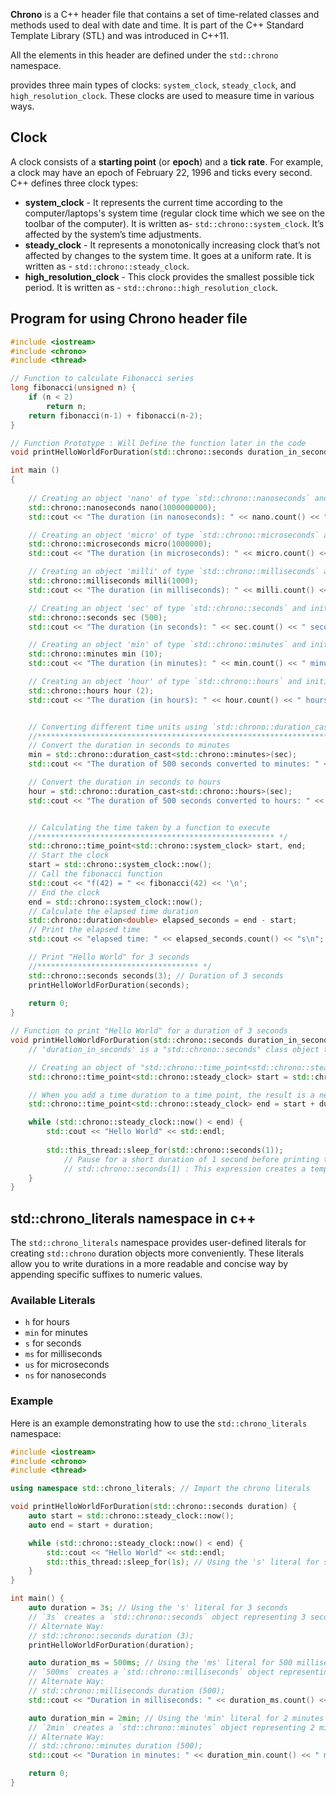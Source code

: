 **Chrono** is a C++ header file that contains a set of time-related classes and methods used to deal with date and time. It is part of the C++ Standard Template Library (STL) and was introduced in C++11.

All the elements in this header are defined under the `std::chrono` namespace.

**<chrono>** provides three main types of clocks: `system_clock`, `steady_clock`, and `high_resolution_clock`. These clocks are used to measure time in various ways.

## Clock

A clock consists of a **starting point** (or **epoch**) and a **tick rate**. For example, a clock may have an epoch of February 22, 1996 and ticks every second. C++ defines three clock types:

- **system_clock** - It represents the current time according to the computer/laptops's system time (regular clock time which we see on the toolbar of the computer). It is written as- `std::chrono::system_clock`. It’s affected by the system’s time adjustments.
- **steady_clock** - It represents a monotonically increasing clock that’s not affected by changes to the system time. It goes at a uniform rate. It is written as - `std::chrono::steady_clock`.
- **high_resolution_clock** - This clock provides the smallest possible tick period. It is written as - `std::chrono::high_resolution_clock`.

## Program for using Chrono header file 

```cpp
#include <iostream>   
#include <chrono>
#include <thread>

// Function to calculate Fibonacci series
long fibonacci(unsigned n) {
    if (n < 2) 
        return n;
    return fibonacci(n-1) + fibonacci(n-2);
}

// Function Prototype : Will Define the function later in the code
void printHelloWorldForDuration(std::chrono::seconds duration_in_seconds);

int main ()  
{  
    
    // Creating an object 'nano' of type `std::chrono::nanoseconds` and initializing it with a value of 1000000000 nanoseconds (or 1 second).
    std::chrono::nanoseconds nano(1000000000);
    std::cout << "The duration (in nanoseconds): " << nano.count() << " nanoseconds.\n";

    // Creating an object 'micro' of type `std::chrono::microseconds` and initializing it with a value of 1000000 microseconds (or 1 second).
    std::chrono::microseconds micro(1000000);
    std::cout << "The duration (in microseconds): " << micro.count() << " microseconds.\n";

    // Creating an object 'milli' of type `std::chrono::milliseconds` and initializing it with a value of 1000 milliseconds (or 1 second).
    std::chrono::milliseconds milli(1000);  
    std::cout << "The duration (in milliseconds): " << milli.count() << " milliseconds.\n";  

    // Creating an object 'sec' of type `std::chrono::seconds` and initializing it with a value of 500 seconds.
    std::chrono::seconds sec (500);
    std::cout << "The duration (in seconds): " << sec.count() << " seconds.\n"; 

    // Creating an object 'min' of type `std::chrono::minutes` and initializing it with a value of 10 minutes.
    std::chrono::minutes min (10);
    std::cout << "The duration (in minutes): " << min.count() << " minutes.\n";

    // Creating an object 'hour' of type `std::chrono::hours` and initializing it with a value of 2 hours.
    std::chrono::hours hour (2);
    std::cout << "The duration (in hours): " << hour.count() << " hours.\n";


    // Converting different time units using `std::chrono::duration_cast`
    //****************************************************************** */
    // Convert the duration in seconds to minutes
    min = std::chrono::duration_cast<std::chrono::minutes>(sec);
    std::cout << "The duration of 500 seconds converted to minutes: " << min.count() << " minutes" << std::endl;

    // Convert the duration in seconds to hours
    hour = std::chrono::duration_cast<std::chrono::hours>(sec);
    std::cout << "The duration of 500 seconds converted to hours: " << hour.count() << " hours" << std::endl;


    // Calculating the time taken by a function to execute
    //***************************************************** */
    std::chrono::time_point<std::chrono::system_clock> start, end;
    // Start the clock
    start = std::chrono::system_clock::now();
    // Call the fibonacci function
    std::cout << "f(42) = " << fibonacci(42) << '\n';
    // End the clock
    end = std::chrono::system_clock::now();
    // Calculate the elapsed time duration
    std::chrono::duration<double> elapsed_seconds = end - start;
    // Print the elapsed time
    std::cout << "elapsed time: " << elapsed_seconds.count() << "s\n";

    // Print "Hello World" for 3 seconds
    //************************************ */
    std::chrono::seconds seconds(3); // Duration of 3 seconds
    printHelloWorldForDuration(seconds); 
  
    return 0;  
} 

// Function to print "Hello World" for a duration of 3 seconds
void printHelloWorldForDuration(std::chrono::seconds duration_in_seconds) {
    // 'duration_in_seconds' is a "std::chrono::seconds" class object that represents a duration in seconds.

    // Creating an object of "std::chrono::time_point<std::chrono::steady_clock>" class  that represents a specific point in time according to the steady_clock.
    std::chrono::time_point<std::chrono::steady_clock> start = std::chrono::steady_clock::now();

    // When you add a time duration to a time point, the result is a new time point that is offset by the duration from the original time point.
    std::chrono::time_point<std::chrono::steady_clock> end = start + duration_in_seconds;

    while (std::chrono::steady_clock::now() < end) {
        std::cout << "Hello World" << std::endl;
        
        std::this_thread::sleep_for(std::chrono::seconds(1));  
            // Pause for a short duration of 1 second before printing the next "Hello World"
            // std::chrono::seconds(1) : This expression creates a temporary "std::chrono::seconds" object representing a duration of 1 second. It is often used in contexts where you need a duration object but do not need to store it in a variable.  
    }
}
```

## std::chrono_literals namespace in c++

The `std::chrono_literals` namespace provides user-defined literals for creating `std::chrono` duration objects more conveniently. These literals allow you to write durations in a more readable and concise way by appending specific suffixes to numeric values.

### Available Literals

- `h` for hours
- `min` for minutes
- `s` for seconds
- `ms` for milliseconds
- `us` for microseconds
- `ns` for nanoseconds

### Example

Here is an example demonstrating how to use the `std::chrono_literals` namespace:

```cpp
#include <iostream>
#include <chrono>
#include <thread>

using namespace std::chrono_literals; // Import the chrono literals

void printHelloWorldForDuration(std::chrono::seconds duration) {
    auto start = std::chrono::steady_clock::now();
    auto end = start + duration;

    while (std::chrono::steady_clock::now() < end) {
        std::cout << "Hello World" << std::endl;
        std::this_thread::sleep_for(1s); // Using the 's' literal for seconds
    }
}

int main() {
    auto duration = 3s; // Using the 's' literal for 3 seconds
    // `3s` creates a `std::chrono::seconds` object representing 3 seconds.
    // Alternate Way:
    // std::chrono::seconds duration (3);
    printHelloWorldForDuration(duration);

    auto duration_ms = 500ms; // Using the 'ms' literal for 500 milliseconds
    // `500ms` creates a `std::chrono::milliseconds` object representing 500 milliseconds.
    // Alternate Way:
    // std::chrono::milliseconds duration (500);
    std::cout << "Duration in milliseconds: " << duration_ms.count() << " ms" << std::endl;

    auto duration_min = 2min; // Using the 'min' literal for 2 minutes
    // `2min` creates a `std::chrono::minutes` object representing 2 minutes.
    // Alternate Way:
    // std::chrono::minutes duration (500);
    std::cout << "Duration in minutes: " << duration_min.count() << " minutes" << std::endl;

    return 0;
}
```